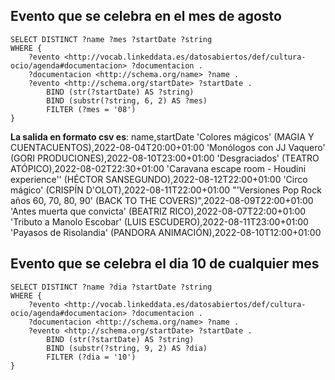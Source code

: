 ## Evento que se celebra en el mes de agosto
```
SELECT DISTINCT ?name ?mes ?startDate ?string 
WHERE {
	?evento <http://vocab.linkeddata.es/datosabiertos/def/cultura-ocio/agenda#documentacion> ?documentacion .
	?documentacion <http://schema.org/name> ?name .
  	?evento <http://schema.org/startDate> ?startDate .
		BIND (str(?startDate) AS ?string) 
  		BIND (substr(?string, 6, 2) AS ?mes)
  		FILTER (?mes = '08')
} 
```
**La salida en formato csv es**:
name,startDate
'Colores mágicos' (MAGIA Y CUENTACUENTOS),2022-08-04T20:00+01:00
'Monólogos con JJ Vaquero' (GORI PRODUCIONES),2022-08-10T23:00+01:00
'Desgraciados' (TEATRO ATÓPICO),2022-08-02T22:30+01:00
'Caravana escape room - Houdini experience'' (HÉCTOR SANSEGUNDO),2022-08-12T22:00+01:00
'Circo mágico' (CRISPÍN D'OLOT),2022-08-11T22:00+01:00
"'Versiones Pop Rock años 60, 70, 80, 90' (BACK TO THE COVERS)",2022-08-09T22:00+01:00
'Antes muerta que convicta' (BEATRIZ RICO),2022-08-07T22:00+01:00
'Tributo a Manolo Escobar' (LUIS ESCUDERO),2022-08-11T23:00+01:00
'Payasos de Risolandia' (PANDORA ANIMACIÓN),2022-08-10T12:00+01:00


## Evento que se celebra el dia 10 de cualquier mes

``` 
SELECT DISTINCT ?name ?dia ?startDate ?string 
WHERE {
	?evento <http://vocab.linkeddata.es/datosabiertos/def/cultura-ocio/agenda#documentacion> ?documentacion .
	?documentacion <http://schema.org/name> ?name .
  	?evento <http://schema.org/startDate> ?startDate .
		BIND (str(?startDate) AS ?string) 
  		BIND (substr(?string, 9, 2) AS ?dia)
  		FILTER (?dia = '10')
} 
```
